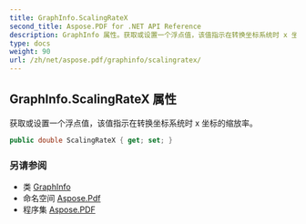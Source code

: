```yaml
---
title: GraphInfo.ScalingRateX
second_title: Aspose.PDF for .NET API Reference
description: GraphInfo 属性。获取或设置一个浮点值，该值指示在转换坐标系统时 x 坐标的缩放率
type: docs
weight: 90
url: /zh/net/aspose.pdf/graphinfo/scalingratex/
---
```

## GraphInfo.ScalingRateX 属性

获取或设置一个浮点值，该值指示在转换坐标系统时 x 坐标的缩放率。

```csharp
public double ScalingRateX { get; set; }
```

### 另请参阅

* 类 [GraphInfo](../)
* 命名空间 [Aspose.Pdf](../../../aspose.pdf/)
* 程序集 [Aspose.PDF](../../../)